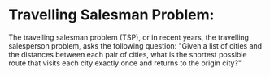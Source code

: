 # Travelling Salesman Problem:
The travelling salesman problem (TSP), or in recent years, the travelling salesperson problem, asks
the following question:
"Given a list of cities and the distances between each pair of cities,
what is the shortest possible route that visits each city exactly once and returns to the origin city?"